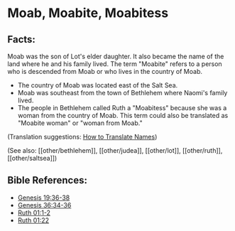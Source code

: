 # Moab, Moabite, Moabitess #

## Facts: ##

Moab was the son of Lot's elder daughter. It also became the name of the land where he and his family lived. The term "Moabite" refers to a person who is descended from Moab or who lives in the country of Moab.

* The country of Moab was located east of the Salt Sea.
* Moab was southeast from the town of Bethlehem where Naomi's family lived.
* The people in Bethlehem called Ruth a "Moabitess" because she was a woman from the country of Moab. This term could also be translated as "Moabite woman" or "woman from Moab."

(Translation suggestions: [How to Translate Names](en/ta-vol1/translate/man/translate-names))

(See also: [[other/bethlehem]], [[other/judea]], [[other/lot]], [[other/ruth]], [[other/saltsea]])

## Bible References: ##

* [Genesis 19:36-38](en/tn/gen/help/19/36)
* [Genesis 36:34-36](en/tn/gen/help/36/34)
* [Ruth 01:1-2](en/tn/rut/help/01/01)
* [Ruth 01:22](en/tn/rut/help/01/22)